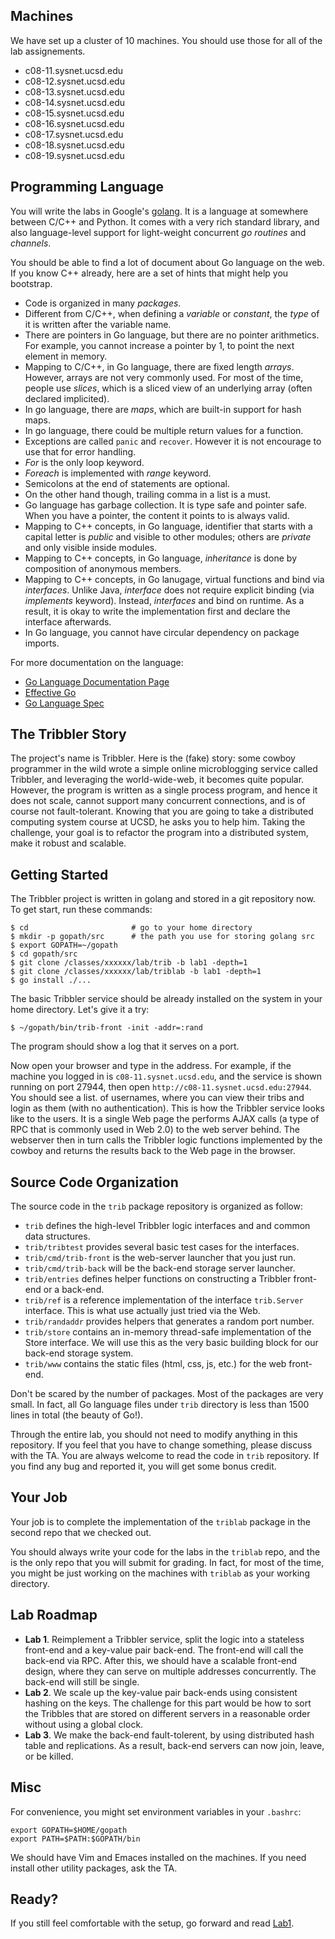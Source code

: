 
## Machines

We have set up a cluster of 10 machines. You should use those for
all of the lab assignements.

- c08-11.sysnet.ucsd.edu
- c08-12.sysnet.ucsd.edu
- c08-13.sysnet.ucsd.edu
- c08-14.sysnet.ucsd.edu
- c08-15.sysnet.ucsd.edu
- c08-16.sysnet.ucsd.edu
- c08-17.sysnet.ucsd.edu
- c08-18.sysnet.ucsd.edu
- c08-19.sysnet.ucsd.edu

## Programming Language

You will write the labs in Google's [golang](http://golang.org).
It is a language at somewhere between C/C++ and Python. It comes
with a very rich standard library, and also language-level support
for light-weight concurrent *go routines* and *channels*.

You should be able to find a lot of document about Go language
on the web. If you know C++ already, here are a set of hints that
might help you bootstrap.

- Code is organized in many *packages*.
- Different from C/C++, when defining a *variable* or *constant*,
  the *type* of it is written after the variable name.
- There are pointers in Go language, but there are no pointer
  arithmetics. For example, you cannot increase a pointer by 1,
  to point the next element in memory.
- Mapping to C/C++, in Go language, there are fixed length
  *arrays*. However, arrays are not very commonly used.
  For most of the time, people use *slices*, which is a
  sliced view of an underlying array (often declared implicited).
- In go language, there are *maps*, which are built-in support
  for hash maps.
- In go language, there could be multiple return values for a
  function.
- Exceptions are called `panic` and `recover`. However it is
  not encourage to use that for error handling.
- *For* is the only loop keyword.
- *Foreach* is implemented with *range* keyword.
- Semicolons at the end of statements are optional.
- On the other hand though, trailing comma in a list is a must.
- Go language has garbage collection. It is type safe and
  pointer safe. When you have a pointer, the content it points
  to is always valid.
- Mapping to C++ concepts, in Go language,
  identifier that starts with a capital letter is *public* and
  visible to other modules; others are *private* and only visible
  inside modules.
- Mapping to C++ concepts, in Go language,
  *inheritance* is done by composition of anonymous members.
- Mapping to C++ concepts, in Go lanugage,
  virtual functions and bind via *interfaces*. Unlike Java,
  *interface* does not require explicit binding
  (via *implements* keyword). Instead, *interfaces* and bind
  on runtime. As a result, it is okay to write the implementation
  first and declare the interface afterwards.
- In Go language, you cannot have circular dependency on package
  imports.

For more documentation on the language:

- [Go Language Documentation Page](http://golang.org/doc/)
- [Effective Go](http://golang.org/doc/effective_go.html)
- [Go Language Spec](http://golang.org/ref/spec)

## The Tribbler Story

The project's name is Tribbler. Here is the (fake) story: some cowboy
programmer in the wild wrote a simple online microblogging service
called Tribbler, and leveraging the world-wide-web,
it becomes quite popular. However, the program is written as a single
process program, and hence it does not scale,
cannot support many concurrent connections, and is of course
not fault-tolerant. Knowing that you are
going to take a distributed computing system course at UCSD, he
asks you to help him. Taking the challenge, your goal is to refactor
the program into a distributed system, make it robust and scalable.

## Getting Started

The Tribbler project is written in golang and stored in a git
repository now. To get start, run these commands:

```
$ cd                       # go to your home directory
$ mkdir -p gopath/src      # the path you use for storing golang src
$ export GOPATH=~/gopath
$ cd gopath/src
$ git clone /classes/xxxxxx/lab/trib -b lab1 -depth=1
$ git clone /classes/xxxxxx/lab/triblab -b lab1 -depth=1
$ go install ./...
```

The basic Tribbler service should be already installed on
the system in your home directory. Let's give it a try:

```
$ ~/gopath/bin/trib-front -init -addr=:rand
```

The program should show a log that it serves on a port.

Now open your browser and type in the address. For example,
if the machine you logged in is `c08-11.sysnet.ucsd.edu`,
and the service is shown running on port 27944,
then open `http://c08-11.sysnet.ucsd.edu:27944`.
You should see a list.
of usernames, where you can view their tribs and login as
them (with no authentication). This is how the Tribbler
service looks like to the users. It is a single Web page
the performs AJAX calls
(a type of RPC that is commonly used in Web 2.0) to the
web server behind. The webserver then in turn calls the
Tribbler logic functions implemented by the cowboy and
returns the results back to the Web page in the browser.

## Source Code Organization

The source code in the `trib` package repository is organized as follow:

- `trib` defines the high-level Tribbler logic interfaces and
  and common data structures.
- `trib/tribtest` provides several basic test cases for the
  interfaces.
- `trib/cmd/trib-front` is the web-server launcher that you just run.
- `trib/cmd/trib-back` will be the back-end storage server
launcher.
- `trib/entries` defines helper functions on constructing a
  Tribbler front-end or a back-end.
- `trib/ref` is a reference implementation of the interface
  `trib.Server`
  interface. This is what use actually just tried via the Web.
- `trib/randaddr` provides helpers that generates a random port
  number.
- `trib/store` contains an in-memory thread-safe
  implementation of the Store interface. We will use this
  as the very basic building block for our back-end storage system.
- `trib/www` contains the static files (html, css, js, etc.) for
  the web front-end.


Don't be scared by the number of packages. Most of the packages
are very small. In fact, all Go language files under `trib`
directory is less than 1500 lines in total (the beauty of Go!).

Through the entire lab, you should not need to modify anything
in this repository. If you feel that you have to change something,
please discuss with the TA. You are always welcome to read the code
in `trib` repository. If you find any bug and reported it,
you will get some bonus credit.

## Your Job

Your job is to complete the implementation of the `triblab` package
in the second repo that we checked out.

You should always write your code for the labs in the `triblab` repo,
and the is the only repo that you will submit for grading.
In fact, for most of the time, you might be just working on the machines
with `triblab` as your working directory.

## Lab Roadmap

- **Lab 1**. Reimplement a Tribbler service, split the logic into a stateless
  front-end and a key-value pair back-end. The front-end will call the back-end
  via RPC. After this, we should have a scalable front-end design, where they
  can serve on multiple addresses concurrently. The back-end will still be
  single.
- **Lab 2**. We scale up the key-value pair back-ends using
  consistent hashing on the keys. The challenge for this part would be how to sort
  the Tribbles that are stored on different servers in a reasonable order without
  using a global clock.
- **Lab 3**. We make the back-end fault-tolerent, by using
  distributed hash table and replications. As a result, back-end servers
  can now join, leave, or be killed.

## Misc

For convenience, you might set environment variables in your `.bashrc`:

```
export GOPATH=$HOME/gopath
export PATH=$PATH:$GOPATH/bin
```

We should have Vim and Emaces installed on the machines. If you need
install other utility packages, ask the TA.

## Ready?

If you still feel comfortable with the setup,
go forward and read [Lab1](./lab1.html).
